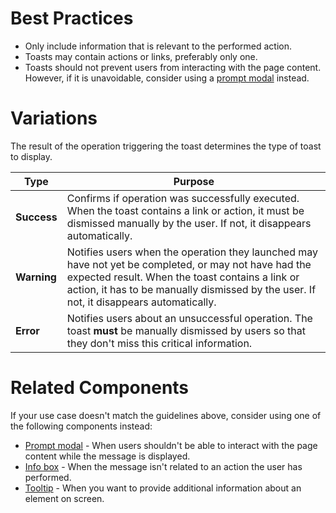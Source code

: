 # Best Practices

- Only include information that is relevant to the performed action.
- Toasts may contain actions or links, preferably only one.
- Toasts should not prevent users from interacting with the page content. However, if it is unavoidable, consider using a [prompt modal](https://plasma.coveo.com/layout/ModalWindow) instead.

# Variations

The result of the operation triggering the toast determines the type of toast to display.

| **Type**    | **Purpose**                                                                                                                                                                                                                                         |
| ----------- | --------------------------------------------------------------------------------------------------------------------------------------------------------------------------------------------------------------------------------------------------- |
| **Success** | Confirms if operation was successfully executed. When the toast contains a link or action, it must be dismissed manually by the user. If not, it disappears automatically.                                                                          |
| **Warning** | Notifies users when the operation they launched may have not yet be completed, or may not have had the expected result. When the toast contains a link or action, it has to be manually dismissed by the user. If not, it disappears automatically. |
| **Error**   | Notifies users about an unsuccessful operation. The toast **must** be manually dismissed by users so that they don't miss this critical information.                                                                                                |

# Related Components

If your use case doesn't match the guidelines above, consider using one of the following components instead:

- [Prompt modal](https://plasma.coveo.com/layout/ModalWindow) - When users shouldn't be able to interact with the page content while the message is displayed.
- [Info box](https://plasma.coveo.com/layout/InfoBox) - When the message isn't related to an action the user has performed.
- [Tooltip](https://plasma.coveo.com/feedback/Tooltip) - When you want to provide additional information about an element on screen.
